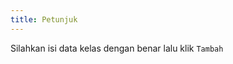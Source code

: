 ```yaml
---
title: Petunjuk
---
```


Silahkan isi data kelas dengan benar lalu klik <code class="bg-primary text-primary-content rounded-md px-2">Tambah</code>

